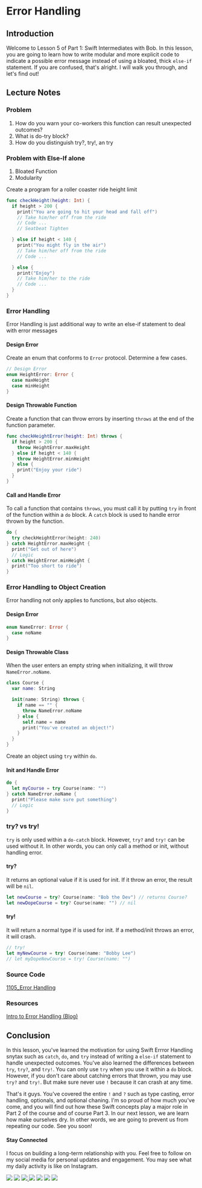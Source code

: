 # Error Handling

## Introduction
Welcome to Lesson 5 of Part 1: Swift Intermediates with Bob. In this lesson, you are going to learn how to write modular and more explicit code to indicate a possible error message instead of using a bloated, thick `else-if` statement. If you are confused, that's alright. I will walk you through, and let's find out!


## Lecture Notes
### Problem
1. How do you warn your co-workers this function can result unexpected outcomes?
2. What is do-try block?
3. How do you distinguish try?, try!, an try

### Problem with Else-If alone
1. Bloated Function
2. Modularity

Create a program for a roller coaster ride height limit
```swift
func checkHeight(height: Int) {
  if height > 200 {
    print("You are going to hit your head and fall off")
    // Take him/her off from the ride
    // Code ...
    // Seatbeat Tighten

  } else if height < 140 {
    print("You might fly in the air")
    // Take him/her off from the ride
    // Code ...

  } else {
    print("Enjoy")
    // Take him/her to the ride
    // Code ...
  }
}
```

### Error Handling
Error Handling is just additional way to write an else-if statement to deal with error messages

#### Design Error
Create an enum that conforms to `Error` protocol. Determine a few cases.  

```swift
// Design Error
enum HeightError: Error {
  case maxHeight
  case minHeight
}
```

#### Design Throwable Function
Create a function that can throw errors by inserting `throws` at the end of the function parameter.

```swift
func checkHeightError(height: Int) throws {
  if height > 200 {
    throw HeightError.maxHeight
  } else if height < 140 {
    throw HeightError.minHeight
  } else {
    print("Enjoy your ride")
  }
}
```

#### Call and Handle Error
To call a function that contains `throws`, you must call it by putting `try` in front of the function within a `do` block. A `catch` block is used to handle error thrown by the function.

```swift
do {
  try checkHeightError(height: 240)
} catch HeightError.maxHeight {
  print("Get out of here")
  // Logic
} catch HeightError.minHeight {
  print("Too short to ride")
}
 ```

### Error Handling to Object Creation
Error handling not only applies to functions, but also objects.

#### Design Error
```swift
enum NameError: Error {
  case noName
}
```

#### Design Throwable Class
When the user enters an empty string when initializing, it will throw `NameError.noName`.
```swift
class Course {
  var name: String

  init(name: String) throws {
    if name == "" {
      throw NameError.noName
    } else {
      self.name = name
      print("You've created an object!")
    }
  }
}
```
Create an object using `try` within `do`.
#### Init and Handle Error
```swift
do {
  let myCourse = try Course(name: "")
} catch NameError.noName {
  print("Please make sure put something")
  // Logic
}
```

### try? vs try!
`try` is only used within a `do-catch` block. However, `try?` and `try!` can be used without it. In other words, you can only call a method or init, without handling error.

#### try?
It returns an optional value if it is used for init. If it throw an error, the result will be `nil`.

```swift
let newCourse = try? Course(name: "Bob the Dev") // returns Course?
let newDopeCourse = try? Course(name: "") // nil
```

#### try!
It will return a normal type if is used for init. If a method/init throws an error, it will crash.

```swift
// try!
let myNewCourse = try! Course(name: "Bobby Lee")
// let myDopeNewCourse = try! Course(name: "")
```

### Source Code
[1105_Error Handling](https://www.dropbox.com/sh/r1axtorwrjdr4a4/AACXvFONcrqDb6ZnuBW9xaHqa?dl=0)

### Resources
[Intro to Error Handling (Blog)](https://goo.gl/EaepCa)

## Conclusion
In this lesson, you've learned the motivation for using Swift Errror Handling snytax such as `catch`, `do`, and `try` instead of writing a `else-if` statement to handle unexpected outcomes. You've also learned the differences between `try`, `try?`, and `try!`. You can only use `try` when you use it within a `do` block. However, if you don't care about catching errors that thrown, you may use `try?` and `try!`. But make sure never use `!` because it can crash at any time.

That's it guys. You've covered the entire `!` and `?` such as type casting, error handling, optionals, and optional chaning. I'm so proud of how much you've come, and you will find out how these Swift concepts play a major role in Part 2 of the course and of course Part 3. In our next lesson, we are learn how make ourselves dry. In other words, we are going to prevent us from repeating our code. See you soon!


#### Stay Connected
I focus on building a long-term relationship with you. Feel free to follow on my social media for personal updates and engagement. You may see what my daily activity is like on Instagram.  

<p>
<a href="http://bobthedeveloper.io"><img src="https://img.shields.io/badge/Personal-Website-333333.svg"></a>
<a href="https://facebook.com/bobthedeveloper"><img src="https://img.shields.io/badge/Facebook-Like-3B5998.svg"></a> <a href="https://youtube.com/bobthedeveloper"><img src="https://img.shields.io/badge/YouTube-Subscribe-CE1312.svg"</a> <a href="https://twitter.com/bobleesj"><img src="https://img.shields.io/badge/Twitter-Follow-55ACEE.svg"></a> <a href="https://instagram.com/bobthedev
"><img src="https://img.shields.io/badge/Instagram-Follow-BB2F92.svg"></a> <a href="https://linkedin.com/in/bobleesj"><img src= "https://img.shields.io/badge/LinkedIn-Connect-0077B5.svg"></a>
<a href="https://medium.com/@bobleesj"><img src="https://img.shields.io/badge/Medium-Read-00AB6C.svg"/></a>
</p>
